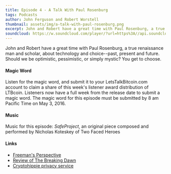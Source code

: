 ```yaml
---
title: Episode 4 - A Talk With Paul Rosenburg
tags: Podcasts
author: John Ferguson and Robert Worstell
thumbnail: assets/img/a-talk-with-paul-rosenburg.png
excerpt: John and Robert have a great time with Paul Rosenburg, a true renaissance man and scholar, about technology and choice--past, present and future. Should we be optimistic, pessimistic, or simply mystic? You get to choose.
soundcloud: https://w.soundcloud.com/player/?url=https%3A//api.soundcloud.com/tracks/260914065
---
```


John and Robert have a great time with Paul Rosenburg, a true renaissance man and scholar, about technology and choice--past, present and future. Should we be optimistic, pessimistic, or simply mystic? You get to choose.  

#### Magic Word

Listen for the magic word, and submit it to your LetsTalkBitcoin.com account to claim a share of this week's  listener award distribution of LTBcoin. Listeners now have a full week from the release date to submit a magic word. The magic word for this episode must be submitted by 8 am Pacific Time on May 3, 2016.

#### Music

Music for this episode: *SafeProject*, an original piece composed and performed by Nicholas Koteskey of Two Faced Heroes

#### Links

- [Freeman's Perspective](http://www.freemansperspective.com/)
- [Review of The Breaking Dawn](http://www.freemansperspective.com/the-breaking-dawn-a-book-review-by-jim-davidson/)
- [Cryptohippie privacy service](https://secure.cryptohippie.com/)
